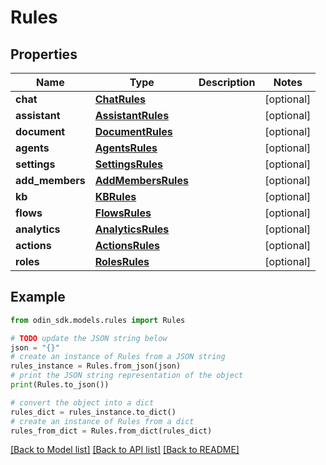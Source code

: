 # Rules


## Properties

Name | Type | Description | Notes
------------ | ------------- | ------------- | -------------
**chat** | [**ChatRules**](ChatRules.md) |  | [optional] 
**assistant** | [**AssistantRules**](AssistantRules.md) |  | [optional] 
**document** | [**DocumentRules**](DocumentRules.md) |  | [optional] 
**agents** | [**AgentsRules**](AgentsRules.md) |  | [optional] 
**settings** | [**SettingsRules**](SettingsRules.md) |  | [optional] 
**add_members** | [**AddMembersRules**](AddMembersRules.md) |  | [optional] 
**kb** | [**KBRules**](KBRules.md) |  | [optional] 
**flows** | [**FlowsRules**](FlowsRules.md) |  | [optional] 
**analytics** | [**AnalyticsRules**](AnalyticsRules.md) |  | [optional] 
**actions** | [**ActionsRules**](ActionsRules.md) |  | [optional] 
**roles** | [**RolesRules**](RolesRules.md) |  | [optional] 

## Example

```python
from odin_sdk.models.rules import Rules

# TODO update the JSON string below
json = "{}"
# create an instance of Rules from a JSON string
rules_instance = Rules.from_json(json)
# print the JSON string representation of the object
print(Rules.to_json())

# convert the object into a dict
rules_dict = rules_instance.to_dict()
# create an instance of Rules from a dict
rules_from_dict = Rules.from_dict(rules_dict)
```
[[Back to Model list]](../README.md#documentation-for-models) [[Back to API list]](../README.md#documentation-for-api-endpoints) [[Back to README]](../README.md)


